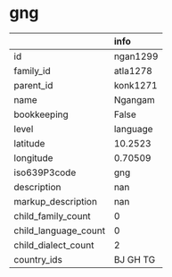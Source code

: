 # gng
|                      | info     |
|:---------------------|:---------|
| id                   | ngan1299 |
| family_id            | atla1278 |
| parent_id            | konk1271 |
| name                 | Ngangam  |
| bookkeeping          | False    |
| level                | language |
| latitude             | 10.2523  |
| longitude            | 0.70509  |
| iso639P3code         | gng      |
| description          | nan      |
| markup_description   | nan      |
| child_family_count   | 0        |
| child_language_count | 0        |
| child_dialect_count  | 2        |
| country_ids          | BJ GH TG |